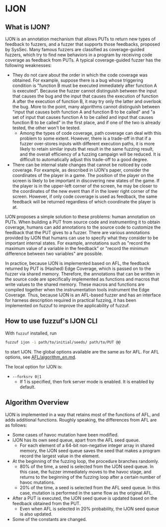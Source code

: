 # IJON

## What is IJON?

IJON is an annotation mechanism that allows PUTs to return new types of feedback to fuzzers, and a fuzzer that supports those feedbacks, proposed by SysSec. Many famous fuzzers are classified as coverage-guided fuzzers, which try to find new behaviors in a program by receiving code coverage as feedback from PUTs. A typical coverage-guided fuzzer has the following weaknesses: 

- They do not care about the order in which the code coverage was obtained. For example, suppose there is a bug whose triggering condition is "function B must be executed immediately after function A is executed". Because the fuzzer cannot distinguish between the input that causes the bug and the input that causes the execution of function A after the execution of function B, it may try only the latter and overlook the bug. More to the point, many algorithms cannot distinguish between "input that causes both function A and function B to be called" and "a set of input that causes function A to be called and input that causes function B to be called" in the first place, and if one of the two is already tested, the other won't be tested.
  - Among the types of code coverage, path coverage can deal with this problem to some extent. However, there is a trade-off in that if a fuzzer over-stores inputs with different execution paths, it is more likely to retain similar inputs that result in the same fuzzing result, and the overall efficiency of a fuzzing campaign will be reduced. It is difficult to automatically adjust this trade-off to a good degree.
- There can be internal state changes that cannot be noticed by code coverage. For example, as described in IJON's paper, consider the coordinates of the player in a game. The position of the player on the screen is likely to be important in discovering new states of the game. If the player is in the upper-left corner of the screen, he may be closer to the coordinates of the new event than if in the lower right corner of the screen. However, if only code coverage is used as feedback, the same feedback will be returned regardless of which coordinate the player is at.

IJON proposes a simple solution to these problems: human annotation on PUTs. When building a PUT from source code and instrumenting it to obtain coverage, humans can add annotations to the source code to customize the feedback that the PUT gives to a fuzzer. There are various annotations provided by IJON that humans can use to specify what they consider to be important internal states. For example, annotations such as "record the maximum value of a variable in the feedback" or "record the minimum difference between two variables" are possible.

In practice, because IJON is implemented based on AFL, the feedback returned by PUT is (Hashed) Edge Coverage, which is passed on to the fuzzer via shared memory. Therefore, the annotations that can be written in the source code are specifically implemented as functions and macros that write values to the shared memory. These macros and functions are compiled together when the instrumentation tools instrument the Edge Coverage.
Thus, because IJON is an AFL-based fuzzer and has an interface for harness description required in practical fuzzing, it has been implemented on fuzzuf to improve the applicability of fuzzuf.


## How to use fuzzuf's IJON CLI

With `fuzzuf` installed, run

```bash
fuzzuf ijon -i path/to/initial/seeds/ path/to/PUT @@
```

to start IJON. The global options available are the same as for AFL.
For AFL options, see [AFL/algorithm_en.md](/docs/algorithms/afl/algorithm_en.md).

The local option for IJON is:

- `--forksrv 0|1`
  - If 1 is specified, then fork server mode is enabled. It is enabled by default.

## Algorithm Overview

IJON is implemented in a way that retains most of the functions of AFL, and adds additional functions. Roughly speaking, the differences from AFL are as follows:

- Some cases of havoc mutation have been modified.
- IJON has its own seed queue, apart from the AFL seed queue.
  - For each element of a 64-bit non-negative integer array in shared memory, the IJON seed queue saves the seed that makes a program record the largest value in the element.
- At the beginning of the fuzzing loop, the procedure branches randomly.
  - 80% of the time, a seed is selected from the IJON seed queue. In this case, the fuzzer immediately moves to the havoc stage, and returns to the beginning of the fuzzing loop after a certain number of havoc mutations.
  - 20% of the time, a seed is selected from the AFL seed queue. In this case, mutation is performed in the same flow as the original AFL.
- After a PUT is executed, the IJON seed queue is updated based on the feedback obtained from the PUT.
  - Even when AFL is selected in 20% probability, the IJON seed queue is also updated.
- Some of the constants are changed.
